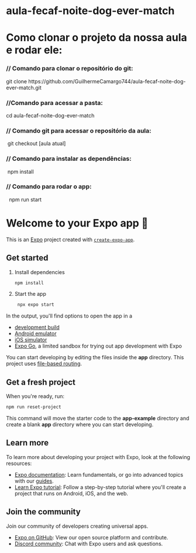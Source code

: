 # aula-fecaf-noite-dog-ever-match

<h1>Como clonar o projeto da nossa aula e rodar ele: </h1> 
<h3>
  // Comando para clonar o repositório do git: 
</h3>
<p>
   git clone https://github.com/GuilhermeCamargo744/aula-fecaf-noite-dog-ever-match.git
</p>

<h3>
  //Comando para acessar a pasta:
</h3>
<p>
  cd aula-fecaf-noite-dog-ever-match
</p>

<h3>
  // Comando git para acessar o repositório da aula: 
</h3>
<p>
   git checkout [aula atual]
</p>

<h3>
  // Comando para instalar as dependências:
</h3>
<p>
   npm install 
</p>

<h3>
  // Comando para rodar o app:
</h3>
<p>
    npm run start
</p>


# Welcome to your Expo app 👋

This is an [Expo](https://expo.dev) project created with [`create-expo-app`](https://www.npmjs.com/package/create-expo-app).

## Get started

1. Install dependencies

   ```bash
   npm install
   ```

2. Start the app

   ```bash
    npx expo start
   ```

In the output, you'll find options to open the app in a

- [development build](https://docs.expo.dev/develop/development-builds/introduction/)
- [Android emulator](https://docs.expo.dev/workflow/android-studio-emulator/)
- [iOS simulator](https://docs.expo.dev/workflow/ios-simulator/)
- [Expo Go](https://expo.dev/go), a limited sandbox for trying out app development with Expo

You can start developing by editing the files inside the **app** directory. This project uses [file-based routing](https://docs.expo.dev/router/introduction).

## Get a fresh project

When you're ready, run:

```bash
npm run reset-project
```

This command will move the starter code to the **app-example** directory and create a blank **app** directory where you can start developing.

## Learn more

To learn more about developing your project with Expo, look at the following resources:

- [Expo documentation](https://docs.expo.dev/): Learn fundamentals, or go into advanced topics with our [guides](https://docs.expo.dev/guides).
- [Learn Expo tutorial](https://docs.expo.dev/tutorial/introduction/): Follow a step-by-step tutorial where you'll create a project that runs on Android, iOS, and the web.

## Join the community

Join our community of developers creating universal apps.

- [Expo on GitHub](https://github.com/expo/expo): View our open source platform and contribute.
- [Discord community](https://chat.expo.dev): Chat with Expo users and ask questions.
